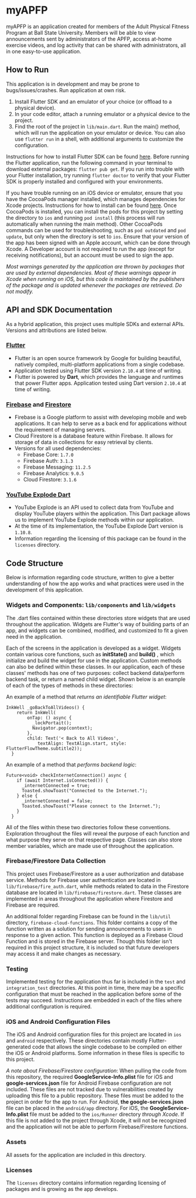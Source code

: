 # myAPFP
myAPFP is an application created for members of the Adult Physical Fitness Program at Ball State University. Members will be able to view announcements sent by administrators of the APFP, access at-home exercise videos, and log activity that can be shared with administrators, all in one easy-to-use application. 

## How to Run
This application is in development and may be prone to bugs/issues/crashes. Run application at own risk.
1. Install Flutter SDK and an emulator of your choice (or offload to a physical device).
2. In your code editor, attach a running emulator or a physical device to the project.
3. Find the root of the project in `lib/main.dart`. Run the main() method, which will run the application on your emulator or device. You can also use `flutter run` in a shell, with additional arguments to customize the configuration.

Instructions for how to install Flutter SDK can be found [here](https://docs.flutter.dev/get-started/install). Before running the Flutter application, run the following command in your terminal to download external packages: `flutter pub get`. If you run into trouble with your Flutter installation, try running `flutter doctor` to verify that your Flutter SDK is properly installed and configured with your environments.

If you have trouble running on an iOS device or emulator, ensure that you have the CocoaPods manager installed, which manages dependencies for Xcode projects. Instructions for how to install can be found [here](https://guides.cocoapods.org/using/getting-started.html). Once CocoaPods is installed, you can install the pods for this project by setting the directory to `ios` and running `pod install` (this process will run automatically when running the main method). Other CocoaPods commands can be used for troubleshooting, such as `pod outdated` and `pod update`, but only when the directory is set to `ios`. Ensure that your version of the app has been signed with an Apple account, which can be done through Xcode. A Developer account is not required to run the app (except for receiving notifications), but an account must be used to sign the app.

*Most warnings generated by the application are thrown by packages that are used by external dependencies. Most of these warnings appear in Xcode when running on iOS, but this code is maintained by the publishers of the package and is updated whenever the packages are retrieved. Do not modify.*

## API and SDK Documentation
As a hybrid application, this project uses multiple SDKs and external APIs. Versions and attributions are listed below.

  ### [Flutter](https://flutter.dev/)
  - Flutter is an open source framework by Google for building beautiful, natively compiled, multi-platform applications from a single codebase.
  - Application tested using Flutter SDK version `2.10.4` at time of writing.
  - Flutter is powered by **Dart**, which provides the language and runtimes that power Flutter apps. Application tested using Dart version `2.10.4` at time of writing.

  ### [Firebase](https://firebase.google.com/) and [Firestore](https://firebase.google.com/docs/firestore)
  - Firebase is a Google platform to assist with developing mobile and web applications. It can help to serve as a back end for applications without the requirement of managing servers.
  - Cloud Firestore is a database feature within Firebase. It allows for storage of data in collections for easy retrieval by clients.
  - Versions for all used dependencies:
    - Firebase Core: `1.7.0`
    - Firebase Auth: `3.1.3`
    - Firebase Messaging: `11.2.5`
    - Firebase Analytics: `9.0.5`
    - Cloud Firestore: `3.1.6`

  ### [YouTube Explode Dart](https://pub.dev/packages/youtube_explode_dart)
  - YouTube Explode is an API used to collect data from YouTube and display YouTube players within the application. This Dart package allows us to implement YouTube Explode methods within our application.
  - At the time of its implementation, the YouTube Explode Dart version is `1.10.8`.
  - Information regarding the licensing of this package can be found in the `licenses` directory.


## Code Structure
Below is information regarding code structure, written to give a better understanding of how the app works and what practices were used in the development of this application.
### Widgets and Components: `lib/components` and `lib/widgets`
The .dart files contained within these directories store widgets that are used throughout the application. Widgets are Flutter's way of building parts of an app, and widgets can be combined, modified, and customized to fit a given need in the application. 

Each of the screens in the application is developed as a widget. Widgets contain various core functions, such as **initState()** and **build()** , which initialize and build the widget for use in the application. Custom methods can also be defined within these classes. In our application, each of these classes' methods has one of two purposes: collect backend data/perform backend task, or return a named child widget. Shown below is an example of each of the types of methods in these directories:

An example of a method that *returns an identifiable Flutter widget*:
```
InkWell _goBackToAllVideos() {
    return InkWell(
        onTap: () async {
          _lockPortait();
          Navigator.pop(context);
        },
        child: Text('< Back to All Videos',
            textAlign: TextAlign.start, style: FlutterFlowTheme.subtitle2));
  }
```

An example of a method that *performs backend logic*:
```
Future<void> checkInternetConnection() async {
    if (await Internet.isConnected()) {
      _internetConnected = true;
      Toasted.showToast("Connected to the Internet.");
    } else {
      _internetConnected = false;
      Toasted.showToast("Please connect to the Internet.");
    }
  }
```

All of the files within these two directories follow these conventions. Exploration throughout the files will reveal the purpose of each function and what purpose they serve on that respective page. Classes can also store member variables, which are made use of throughout the application.

### Firebase/Firestore Data Collection
This project uses Firebase/Firestore as a user authorization and database service. Methods for Firebase user authentication are located in `lib/firebase/fire_auth.dart`, while methods related to data in the Firestore database are located in `lib/firebase/firestore.dart`. These classes are implemented in areas throughout the application where Firestore and Firebase are required. 

An additional folder regarding Firebase can be found in the `lib/util` directory, `firebase-cloud-functions`. This folder contains a copy of the function written as a solution for sending announcements to users in response to a given action. This function is deployed as a Firebase Cloud Function and is stored in the Firebase server. Though this folder isn't required in this project structure, it is included so that future developers may access it and make changes as necessary.

### Testing
Implemented testing for the application thus far is included in the `test` and `integration_test` directories. At this point in time, there may be a specific configuration that must be reached in the application before some of the tests may succeed. Instructions are embedded in each of the files where additional configuration is required. 

### iOS and Android Configuration Files
The iOS and Android configuration files for this project are located in `ios` and `android` respectively. These directories contain mostly Flutter-generated code that allows the single codebase to be compiled on either the iOS or Android platforms. Some information in these files is specific to this project.

*A note about Firebase/Firestore configuration*: When pulling the code from this repository, the required **GoogleService-Info.plist** file for iOS and **google-services.json** file for Android Firebase configuration are not included. These files are not tracked due to vulnerabilities created by uploading this file to a public repository. These files must be added to the project in order for the app to run. For Android, **the google-services.json** file can be placed in the `android/app` directory. For iOS, the **GoogleService-Info.plist** file must be added to the `ios/Runner` directory *through Xcode*. If this file is not added to the project through Xcode, it will not be recognized and the application will not be able to perform Firebase/Firestore functions.

### Assets
All assets for the application are included in this directory.

### Licenses
The `licenses` directory contains information regarding licensing of packages and is growing as the app develops.
